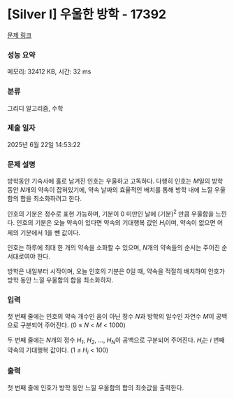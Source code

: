 # [Silver I] 우울한 방학 - 17392 

[문제 링크](https://www.acmicpc.net/problem/17392) 

### 성능 요약

메모리: 32412 KB, 시간: 32 ms

### 분류

그리디 알고리즘, 수학

### 제출 일자

2025년 6월 22일 14:53:22

### 문제 설명

<p>방학동안 기숙사에 홀로 남겨진 인호는 우울하고 고독하다. 다행히 인호는 <em>M</em>일의 방학 동안 <em>N</em>개의 약속이 잡혀있기에, 약속 날짜의 효율적인 배치를 통해 방학 내에 느낄 우울함의 합을 최소화하려고 한다.</p>

<p dir="ltr">인호의 기분은 정수로 표현 가능하며, 기분이 0 미만인 날에 (기분)<sup>2</sup> 만큼 우울함을 느낀다. 인호의 기분은 오늘 약속이 있다면 약속의 기대행복 값인 <em>H<sub>i</sub></em>이며, 약속이 없으면 어제의 기분에서 1을 뺀 값이다.</p>

<p dir="ltr">인호는 하루에 최대 한 개의 약속을 소화할 수 있으며, <em>N</em>개의 약속들의 순서는 주어진 순서대로여야 한다.</p>

<p dir="ltr">방학은 내일부터 시작이며, 오늘 인호의 기분은 0일 때, 약속을 적절히 배치하여 인호가 방학 동안 느낄 우울함의 합을 최소화하자.</p>

### 입력 

 <p>첫 번째 줄에는 인호의 약속 개수인 음이 아닌 정수 <em>N</em>과 방학의 일수인 자연수 <em>M</em>이 공백으로 구분되어 주어진다. (0 ≤ <em>N</em> < <em>M</em> < 1000)</p>

<p>두 번째 줄에는 <em>N</em>개의 정수 <em>H<sub>1</sub></em>, <em>H<sub>2</sub></em>, ..., <em>H<sub>N</sub></em>이 공백으로 구분되어 주어진다. <em>H<sub>i</sub></em>는 <em>i</em> 번째 약속의 기대행복 값이다. (1 ≤ <em>H</em><sub><em>i</em></sub> < 100)</p>

### 출력 

 <p>첫 번째 줄에 인호가 방학 동안 느낄 우울함의 합의 최솟값을 출력한다.</p>


